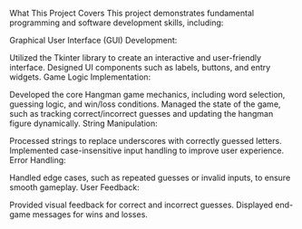 What This Project Covers
This project demonstrates fundamental programming and software development skills, including:

Graphical User Interface (GUI) Development:

Utilized the Tkinter library to create an interactive and user-friendly interface.
Designed UI components such as labels, buttons, and entry widgets.
Game Logic Implementation:

Developed the core Hangman game mechanics, including word selection, guessing logic, and win/loss conditions.
Managed the state of the game, such as tracking correct/incorrect guesses and updating the hangman figure dynamically.
String Manipulation:

Processed strings to replace underscores with correctly guessed letters.
Implemented case-insensitive input handling to improve user experience.
Error Handling:

Handled edge cases, such as repeated guesses or invalid inputs, to ensure smooth gameplay.
User Feedback:

Provided visual feedback for correct and incorrect guesses.
Displayed end-game messages for wins and losses.
